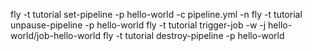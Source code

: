 fly -t tutorial set-pipeline -p hello-world -c pipeline.yml -n
fly -t tutorial unpause-pipeline -p hello-world
fly -t tutorial trigger-job -w -j hello-world/job-hello-world
fly -t tutorial destroy-pipeline -p hello-world